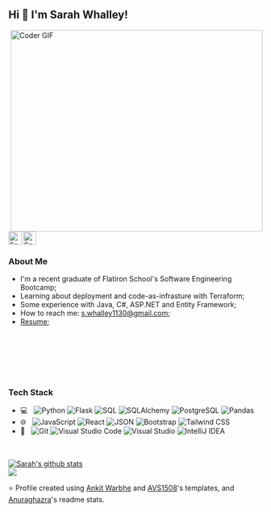 ## Hi 👋 I'm Sarah Whalley!

<img align="right" src="https://media3.giphy.com/media/JIX9t2j0ZTN9S/giphy.gif?cid=ecf05e47cuf8y0peac586z8q822iavokkmtu21vgqmuc7kdd&ep=v1_gifs_search&rid=giphy.gif&ct=g" alt="Coder GIF" width="500" height="400">

 <a href="https://huntr.co/p/sarah-whalley">
  <img src="https://blog.huntr.co/content/images/2021/10/HuntrLogoNotion.png" alt="Sarah's Huntr" width="26"/>
</a>
<a href="https://www.linkedin.com/in/sarah-whalley-/">
  <img align="left" alt="Sarah's LinkdeIN" width="26" src="https://www.iconpacks.net/icons/2/free-linkedin-logo-icon-2430-thumb.png" />
</a>




<h3>About Me </h3>

- I'm a recent graduate of Flatiron School's Software Engineering Bootcamp;
- Learning about deployment and code-as-infrasture with Terraform;
- Some experience with Java, C#, ASP.NET and Entity Framework;
- How to reach me: s.whalley1130@gmail.com;
- [Resume](https://docs.google.com/document/d/1LylCzMecN3xTzz60mQ_NEjksXITKU0AM2vwIBsiGYzU/edit?usp=sharing); <br>

<br><br><br><br><br>


<h3>Tech Stack </h3>

 - 💻 &nbsp; ![Python](https://img.shields.io/badge/-Python-3776AB?style=flat&logo=python&logoColor=white) ![Flask](https://img.shields.io/badge/-Flask-000000?style=flat&logo=flask) ![SQL](https://img.shields.io/badge/-SQL-336791?style=flat&logo=sql&logoColor=white) ![SQLAlchemy](https://img.shields.io/badge/-SQLAlchemy-333333?style=flat&logo=sqlalchemy) ![PostgreSQL](https://img.shields.io/badge/-PostgreSQL-336791?style=flat&logo=postgresql&logoColor=white) ![Pandas](https://img.shields.io/badge/-Pandas-150458?style=flat&logo=pandas&logoColor=white)
 - 🌐 &nbsp; ![JavaScript](https://img.shields.io/badge/-JavaScript-F7DF1E?style=flat&logo=javascript&logoColor=black) ![React](https://img.shields.io/badge/-React-61DAFB?style=flat&logo=react&logoColor=black) ![JSON](https://img.shields.io/badge/-JSON-000000?style=flat&logo=json&logoColor=white) ![Bootstrap](https://img.shields.io/badge/-Bootstrap-7952B3?style=flat&logo=bootstrap&logoColor=white) ![Tailwind CSS](https://img.shields.io/badge/-Tailwind_CSS-38B2AC?style=flat&logo=tailwind-css&logoColor=white)
 - 🔧 &nbsp; ![Git](https://img.shields.io/badge/-Git-F05032?style=flat&logo=git&logoColor=white) ![Visual Studio Code](https://img.shields.io/badge/-Visual_Studio_Code-007ACC?style=flat&logo=visual-studio-code&logoColor=white) ![Visual Studio](https://img.shields.io/badge/-Visual_Studio-5C2D91?style=flat&logo=visual-studio&logoColor=white) ![IntelliJ IDEA](https://img.shields.io/badge/-IntelliJ_IDEA-000000?style=flat&logo=intellij-idea&logoColor=white)



<br><br>
<a href="https://github.com/SWhalley1130">
 <img align="center" src="https://github-readme-stats.vercel.app/api/top-langs/?username=SWhalley1130&layout=compact" alt="Sarah's github stats"/>
</a> <br>
<a href="https://github.com/SWhalley1130">
  <img align="center" src="https://github-readme-stats.vercel.app/api?username=SWhalley1130&show_icons=true">
</a>

⭐️ Profile created using [Ankit Warbhe](https://github.com/ankitwarbhe) and [AVS1508](https://github.com/AVS1508)'s templates, and [Anuraghazra](https://github.com/anuraghazra)'s readme stats. 
